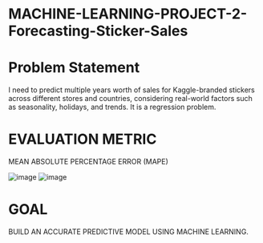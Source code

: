 # MACHINE-LEARNING-PROJECT-2-Forecasting-Sticker-Sales
# Problem Statement

I need to predict multiple years worth of sales for Kaggle-branded stickers across different stores and countries, considering real-world factors such as seasonality, holidays, and trends. It is a regression problem.

# EVALUATION METRIC

MEAN ABSOLUTE PERCENTAGE ERROR (MAPE)

![image](https://github.com/user-attachments/assets/dcb24709-4333-43cc-8ae6-145679ce9005)
![image](https://github.com/user-attachments/assets/55bc635c-0441-42ae-8bdb-5bd0c4d1140b)

# GOAL

BUILD AN ACCURATE PREDICTIVE MODEL USING MACHINE LEARNING.






